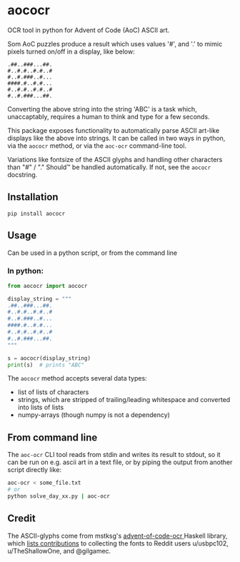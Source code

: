 # **aococr**
OCR tool in python for Advent of Code (AoC) ASCII art.

Som AoC puzzles produce a result which uses values '#', and '.' to mimic pixels turned on/off in a display, like below:

    .##..###...##.
    #..#.#..#.#..#
    #..#.###..#...
    ####.#..#.#...
    #..#.#..#.#..#
    #..#.###...##.

Converting the above string into the string 'ABC' is a task which, unaccaptably, requires a human to think and type for a few seconds.

This package exposes functionality to automatically parse ASCII art-like displays like the above into strings. It can be called in two ways in python, via the `aococr` method, or via the `aoc-ocr` command-line tool.

Variations like fontsize of the ASCII glyphs and handling other characters than "#" / "." Should™ be handled automatically. If not, see the `aococr` docstring.

## Installation
`pip install aococr`

## Usage
Can be used in a python script, or from the command line

### In python:

```python
from aococr import aococr

display_string = """
.##..###...##.
#..#.#..#.#..#
#..#.###..#...
####.#..#.#...
#..#.#..#.#..#
#..#.###...##.
"""

s = aococr(display_string)
print(s)  # prints "ABC"
```

The `aococr` method accepts several data types:
* list of lists of characters
* strings, which are stripped of trailing/leading whitespace and converted into lists of lists
* numpy-arrays (though numpy is not a dependency)

## From command line
The `aoc-ocr` CLI tool reads from stdin and writes its result to stdout, so it can be run on e.g. ascii art in a text file, or by piping the output from another script directly like:
```bash
aoc-ocr < some_file.txt
# or
python solve_day_xx.py | aoc-ocr
```

## Credit
The ASCII-glyphs come from mstksg's [advent-of-code-ocr
](https://github.com/mstksg/advent-of-code-ocr/) Haskell library, which [lists contributions](https://github.com/mstksg/advent-of-code-ocr/?tab=readme-ov-file#credit) to collecting the fonts to Reddit users 
 u/usbpc102,
u/TheShallowOne,
and @gilgamec.
